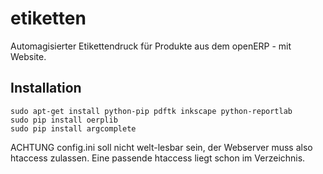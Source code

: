 etiketten
=========

Automagisierter Etikettendruck für Produkte aus dem openERP - mit Website.

Installation
------------

```
sudo apt-get install python-pip pdftk inkscape python-reportlab
sudo pip install oerplib
sudo pip install argcomplete
```

ACHTUNG config.ini soll nicht welt-lesbar sein, der Webserver muss also htaccess zulassen. Eine passende htaccess liegt schon im Verzeichnis.
